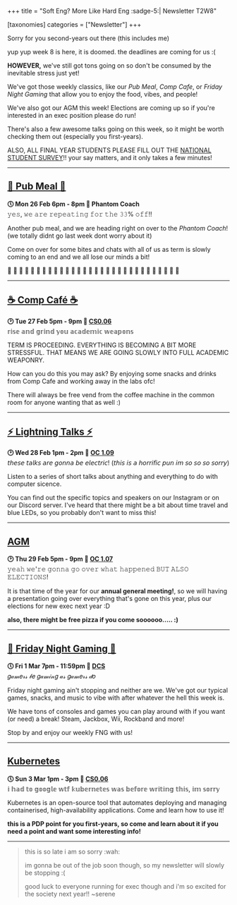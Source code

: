 +++
title = "Soft Eng? More Like Hard Eng :sadge-5:| Newsletter T2W8"


[taxonomies]
categories = ["Newsletter"]
+++

Sorry for you second-years out there (this includes me)

<!-- more -->

yup yup week 8 is here, it is doomed. the deadlines are coming for us :(

**HOWEVER,** we've still got tons going on so don't be consumed by the inevitable stress just yet!

We've got those weekly classics, like our *Pub Meal*, *Comp Cafe*, or *Friday Night Gaming* that allow you to enjoy the food, vibes, and people!

We've also got our AGM this week! Elections are coming up so if you're interested in an exec position please do run!

There's also a few awesome talks going on this week, so it might be worth checking them out (especially you first-years).

ALSO, ALL FINAL YEAR STUDENTS PLEASE FILL OUT THE [NATIONAL STUDENT SURVEY](https://www.thestudentsurvey.com/)!! your say matters, and it only takes a few minutes!
***

## **[🍔 Pub Meal 🍔](https://uwcs.co.uk/events/t2/w8/pub/)**
**🕔 Mon 26 Feb 6pm - 8pm  📍 Phantom Coach**  
𝚢𝚎𝚜, 𝚠𝚎 𝚊𝚛𝚎 𝚛𝚎𝚙𝚎𝚊𝚝𝚒𝚗𝚐 𝚏𝚘𝚛 𝚝𝚑𝚎 𝟹𝟹% 𝚘𝚏𝚏!!

Another pub meal, and we are heading right on over to the *Phantom Coach*! (we totally didnt go last week dont worry about it)

Come on over for some bites and chats with all of us as term is slowly coming to an end and we all lose our minds a bit!

👻 👻 👻 👻 👻 👻 👻 👻 👻 👻 👻 👻 👻 👻 👻 👻 👻 👻 👻 👻 👻 👻 👻 👻 👻 👻 👻 👻 👻 👻 
***

## **[☕️ Comp Café ☕️](https://uwcs.co.uk/events/t2/w8/compcafe/)**
**🕑 Tue 27 Feb 5pm - 9pm  📍 [CS0.06](https://campus.warwick.ac.uk//search/623c888a421e6f5928c0d038)**  
𝕣𝕚𝕤𝕖 𝕒𝕟𝕕 𝕘𝕣𝕚𝕟𝕕 𝕪𝕠𝕦 𝕒𝕔𝕒𝕕𝕖𝕞𝕚𝕔 𝕨𝕖𝕒𝕡𝕠𝕟𝕤

TERM IS PROCEEDING. EVERYTHING IS BECOMING A BIT MORE STRESSFUL. THAT MEANS WE ARE GOING SLOWLY INTO FULL ACADEMIC WEAPONRY.

How can you do this you may ask? By enjoying some snacks and drinks from Comp Cafe and working away in the labs ofc!

There will always be free vend from the coffee machine in the common room for anyone wanting that as well :)
***

## **[⚡ Lightning Talks ⚡](https://uwcs.co.uk/events/t2/w8/lightning/)**
**🕑 Wed 28 Feb 1pm - 2pm  📍 [OC 1.09](https://campus.warwick.ac.uk//search/623c8943421e6f5928c0f50b)**  
𝘵𝘩𝘦𝘴𝘦 𝘵𝘢𝘭𝘬𝘴 𝘢𝘳𝘦 𝘨𝘰𝘯𝘯𝘢 𝘣𝘦 𝘦𝘭𝘦𝘤𝘵𝘳𝘪𝘤! (𝘵𝘩𝘪𝘴 𝘪𝘴 𝘢 𝘩𝘰𝘳𝘳𝘪𝘧𝘪𝘤 𝘱𝘶𝘯 𝘪𝘮 𝘴𝘰 𝘴𝘰 𝘴𝘰 𝘴𝘰𝘳𝘳𝘺)

Listen to a series of short talks about anything and everything to do with computer sicence.

You can find out the specific topics and speakers on our Instagram or on our Discord server. I've heard that there might be a bit about time travel and blue LEDs, so you probably don't want to miss this!
***

## **[AGM](https://uwcs.co.uk/events/t2/w8/agm-elections/)**
**🕑 Thu 29 Feb 5pm - 9pm  📍 [OC 1.07](https://campus.warwick.ac.uk//search/623c8942421e6f5928c0f4f0)**  
𝚢𝚎𝚊𝚑 𝚠𝚎'𝚛𝚎 𝚐𝚘𝚗𝚗𝚊 𝚐𝚘 𝚘𝚟𝚎𝚛 𝚠𝚑𝚊𝚝 𝚑𝚊𝚙𝚙𝚎𝚗𝚎𝚍 𝙱𝚄𝚃 𝙰𝙻𝚂𝙾 𝙴𝙻𝙴𝙲𝚃𝙸𝙾𝙽𝚂!

It is that time of the year for our **annual general meeting!**, so we will having a presentation going over everything that's gone on this year, plus our elections for new exec next year :D

**also, there might be free pizza if you come soooooo..... :)**
***

## **[👾 Friday Night Gaming 👾](https://uwcs.co.uk/events/t2/w8/fng/)**
**🕔 Fri 1 Mar 7pm - 11:59pm  📍 [DCS](https://campus.warwick.ac.uk/search/623c8858421e6f5928c0c78f)**  
𝑔𝒶𝓂𝑒𝓇𝓈 𝒷𝑒 𝑔𝒶𝓂𝒾𝓃𝑔 𝒶𝓈 𝑔𝒶𝓂𝑒𝓇𝓈 𝒹𝑜

Friday night gaming ain't stopping and neither are we. We've got our typical games, snacks, and music to vibe with after whatever the hell this week is.

We have tons of consoles and games you can play around with if you want (or need) a break! Steam, Jackbox, Wii, Rockband and more!

Stop by and enjoy our weekly FNG with us!
***

## **[Kubernetes](https://uwcs.co.uk/events/t2/w8/kubernetes/)**
**🕔 Sun 3 Mar 1pm - 3pm  📍 [CS0.06](https://campus.warwick.ac.uk//search/623c888a421e6f5928c0d038)**  
𝕚 𝕙𝕒𝕕 𝕥𝕠 𝕘𝕠𝕠𝕘𝕝𝕖 𝕨𝕥𝕗 𝕜𝕦𝕓𝕖𝕣𝕟𝕖𝕥𝕖𝕤 𝕨𝕒𝕤 𝕓𝕖𝕗𝕠𝕣𝕖 𝕨𝕣𝕚𝕥𝕚𝕟𝕘 𝕥𝕙𝕚𝕤, 𝕚𝕞 𝕤𝕠𝕣𝕣𝕪

Kubernetes is an open-source tool that automates deploying and managing containerised, high-availability applications. Come and learn how to use it!

**this is a PDP point for you first-years, so come and learn about it if you need a point and want some interesting info!**
***


>this is so late i am so sorry :wah:
>
>im gonna be out of the job soon though, so my newsletter will slowly be stopping :(
>
>good luck to everyone running for exec though and i'm so excited for the society next year!! ~serene
